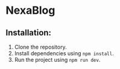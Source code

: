 # NexaBlog

## Installation:

1. Clone the repository.
2. Install dependencies using `npm install`.
3. Run the project using `npm run dev`.
